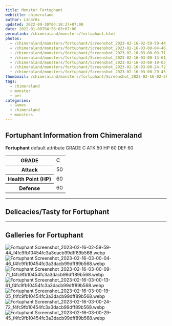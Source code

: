 ```yaml
---
title: Monster Fortuphant
webtitle: chimeraland
author: L3n4r0x
updated: 2022-09-30T04:18:27+07:00
date: 2022-01-08T04:56:03+07:00
permalink: /chimeraland/monsters/fortuphant.html
photos:
  - /chimeraland/monsters/fortuphant/Screenshot_2023-02-16-02-59-59-44_f4fc9fb10454fc3a3dacb99dff89b568.webp
  - /chimeraland/monsters/fortuphant/Screenshot_2023-02-16-03-00-04-46_f4fc9fb10454fc3a3dacb99dff89b568.webp
  - /chimeraland/monsters/fortuphant/Screenshot_2023-02-16-03-00-09-71_f4fc9fb10454fc3a3dacb99dff89b568.webp
  - /chimeraland/monsters/fortuphant/Screenshot_2023-02-16-03-00-13-61_f4fc9fb10454fc3a3dacb99dff89b568.webp
  - /chimeraland/monsters/fortuphant/Screenshot_2023-02-16-03-00-19-05_f4fc9fb10454fc3a3dacb99dff89b568.webp
  - /chimeraland/monsters/fortuphant/Screenshot_2023-02-16-03-00-24-72_f4fc9fb10454fc3a3dacb99dff89b568.webp
  - /chimeraland/monsters/fortuphant/Screenshot_2023-02-16-03-00-29-45_f4fc9fb10454fc3a3dacb99dff89b568.webp
thumbnail: /chimeraland/monsters/fortuphant/Screenshot_2023-02-16-02-59-59-44_f4fc9fb10454fc3a3dacb99dff89b568.webp
tags:
  - chimeraland
  - monster
  - pet
categories:
  - Games
  - chimeraland
  - monsters
---
```


<section id="bootstrap-wrapper"><link rel="stylesheet" href="https://rawcdn.githack.com/dimaslanjaka/Web-Manajemen/0c3b5aa1813bd4abcd2c11bf3e37928b15c28664/css/bootstrap-5-3-0-alpha3-wrapper.css"/><h2 id="attribute">Fortuphant Information from Chimeraland</h2><p><b>Fortuphant</b> default attribute GRADE C ATK 50 HP 60 DEF 60<table><tr><th>GRADE</th><td>C</td></tr><tr><th>Attack</th><td>50</td></tr><tr><th>Health Point (HP)</th><td>60</td></tr><tr><th>Defense</th><td>60</td></tr></table></p><hr/><h2 id="delicacies">Delicacies/Tasty for Fortuphant</h2><div class="text-white bg-dark"></div><hr/><div id="gallery"><h2>Galleries for Fortuphant</h2><div class="row"><div class="col-lg-6 col-12"><img src="/chimeraland/monsters/fortuphant/Screenshot_2023-02-16-02-59-59-44_f4fc9fb10454fc3a3dacb99dff89b568.webp" alt="Fortuphant Screenshot_2023-02-16-02-59-59-44_f4fc9fb10454fc3a3dacb99dff89b568.webp"/></div><div class="col-lg-6 col-12"><img src="/chimeraland/monsters/fortuphant/Screenshot_2023-02-16-03-00-04-46_f4fc9fb10454fc3a3dacb99dff89b568.webp" alt="Fortuphant Screenshot_2023-02-16-03-00-04-46_f4fc9fb10454fc3a3dacb99dff89b568.webp"/></div><div class="col-lg-6 col-12"><img src="/chimeraland/monsters/fortuphant/Screenshot_2023-02-16-03-00-09-71_f4fc9fb10454fc3a3dacb99dff89b568.webp" alt="Fortuphant Screenshot_2023-02-16-03-00-09-71_f4fc9fb10454fc3a3dacb99dff89b568.webp"/></div><div class="col-lg-6 col-12"><img src="/chimeraland/monsters/fortuphant/Screenshot_2023-02-16-03-00-13-61_f4fc9fb10454fc3a3dacb99dff89b568.webp" alt="Fortuphant Screenshot_2023-02-16-03-00-13-61_f4fc9fb10454fc3a3dacb99dff89b568.webp"/></div><div class="col-lg-6 col-12"><img src="/chimeraland/monsters/fortuphant/Screenshot_2023-02-16-03-00-19-05_f4fc9fb10454fc3a3dacb99dff89b568.webp" alt="Fortuphant Screenshot_2023-02-16-03-00-19-05_f4fc9fb10454fc3a3dacb99dff89b568.webp"/></div><div class="col-lg-6 col-12"><img src="/chimeraland/monsters/fortuphant/Screenshot_2023-02-16-03-00-24-72_f4fc9fb10454fc3a3dacb99dff89b568.webp" alt="Fortuphant Screenshot_2023-02-16-03-00-24-72_f4fc9fb10454fc3a3dacb99dff89b568.webp"/></div><div class="col-lg-6 col-12"><img src="/chimeraland/monsters/fortuphant/Screenshot_2023-02-16-03-00-29-45_f4fc9fb10454fc3a3dacb99dff89b568.webp" alt="Fortuphant Screenshot_2023-02-16-03-00-29-45_f4fc9fb10454fc3a3dacb99dff89b568.webp"/></div></div></div></section>